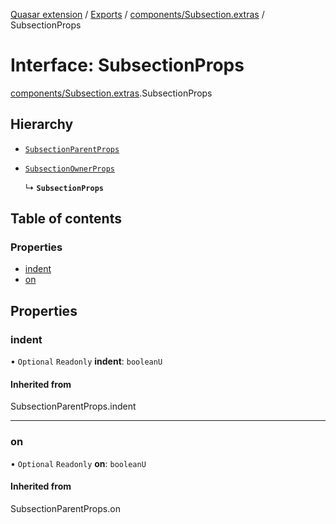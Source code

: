 [Quasar extension](../index.md) / [Exports](../modules.md) / [components/Subsection.extras](../modules/components_Subsection_extras.md) / SubsectionProps

# Interface: SubsectionProps

[components/Subsection.extras](../modules/components_Subsection_extras.md).SubsectionProps

## Hierarchy

- [`SubsectionParentProps`](../modules/components_Subsection_extras.md#subsectionparentprops)

- [`SubsectionOwnerProps`](components_Subsection_extras.SubsectionOwnerProps.md)

  ↳ **`SubsectionProps`**

## Table of contents

### Properties

- [indent](components_Subsection_extras.SubsectionProps.md#indent)
- [on](components_Subsection_extras.SubsectionProps.md#on)

## Properties

### indent

• `Optional` `Readonly` **indent**: `booleanU`

#### Inherited from

SubsectionParentProps.indent

___

### on

• `Optional` `Readonly` **on**: `booleanU`

#### Inherited from

SubsectionParentProps.on
